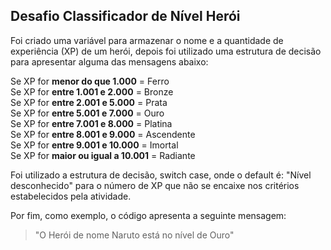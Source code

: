 ## Desafio Classificador de Nível Herói

Foi criado uma variável para armazenar o nome e a quantidade de experiência (XP) de um herói, depois foi utilizado uma estrutura de decisão para apresentar alguma das mensagens abaixo:

Se XP for **menor do que 1.000** = Ferro  
Se XP for **entre 1.001 e 2.000** = Bronze  
Se XP for **entre 2.001 e 5.000** = Prata  
Se XP for **entre 5.001 e 7.000** = Ouro  
Se XP for **entre 7.001 e 8.000** = Platina  
Se XP for **entre 8.001 e 9.000** = Ascendente  
Se XP for **entre 9.001 e 10.000** = Imortal  
Se XP for **maior ou igual a 10.001** = Radiante

Foi utilizado a estrutura de decisão, switch case, onde o default é: "Nível desconhecido" para o número de XP que não se encaixe nos critérios estabelecidos pela atividade.

Por fim, como exemplo, o código apresenta a seguinte mensagem:

> "O Herói de nome Naruto está no nível de Ouro"